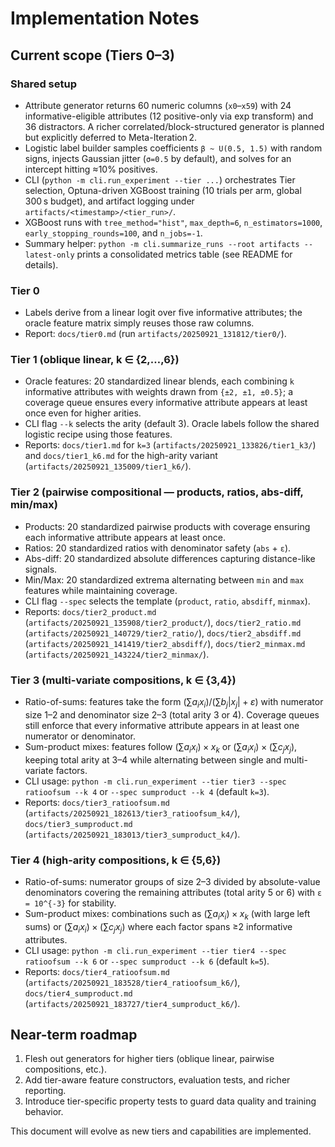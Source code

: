 # Implementation Notes

## Current scope (Tiers 0–3)

### Shared setup

- Attribute generator returns 60 numeric columns (`x0`–`x59`) with 24 informative-eligible attributes (12 positive-only via exp transform) and 36 distractors. A richer correlated/block-structured generator is planned but explicitly deferred to Meta-Iteration 2.
- Logistic label builder samples coefficients `β ~ U(0.5, 1.5)` with random signs, injects Gaussian jitter (`σ=0.5` by default), and solves for an intercept hitting ≈10% positives.
- CLI (`python -m cli.run_experiment --tier ...`) orchestrates Tier selection, Optuna-driven XGBoost training (10 trials per arm, global 300 s budget), and artifact logging under `artifacts/<timestamp>/<tier_run>/`.
- XGBoost runs with `tree_method="hist"`, `max_depth=6`, `n_estimators=1000`, `early_stopping_rounds=100`, and `n_jobs=-1`.
- Summary helper: `python -m cli.summarize_runs --root artifacts --latest-only` prints a consolidated metrics table (see README for details).

### Tier 0

- Labels derive from a linear logit over five informative attributes; the oracle feature matrix simply reuses those raw columns.
- Report: `docs/tier0.md` (run `artifacts/20250921_131812/tier0/`).

### Tier 1 (oblique linear, k ∈ {2,…,6})

- Oracle features: 20 standardized linear blends, each combining `k` informative attributes with weights drawn from `{±2, ±1, ±0.5}`; a coverage queue ensures every informative attribute appears at least once even for higher arities.
- CLI flag `--k` selects the arity (default 3). Oracle labels follow the shared logistic recipe using those features.
- Reports: `docs/tier1.md` for `k=3` (`artifacts/20250921_133826/tier1_k3/`) and `docs/tier1_k6.md` for the high-arity variant (`artifacts/20250921_135009/tier1_k6/`).

### Tier 2 (pairwise compositional — products, ratios, abs-diff, min/max)

- Products: 20 standardized pairwise products with coverage ensuring each informative attribute appears at least once.
- Ratios: 20 standardized ratios with denominator safety (`abs` + `ε`).
- Abs-diff: 20 standardized absolute differences capturing distance-like signals.
- Min/Max: 20 standardized extrema alternating between `min` and `max` features while maintaining coverage.
- CLI flag `--spec` selects the template (`product`, `ratio`, `absdiff`, `minmax`).
- Reports: `docs/tier2_product.md` (`artifacts/20250921_135908/tier2_product/`), `docs/tier2_ratio.md` (`artifacts/20250921_140729/tier2_ratio/`), `docs/tier2_absdiff.md` (`artifacts/20250921_141419/tier2_absdiff/`), `docs/tier2_minmax.md` (`artifacts/20250921_143224/tier2_minmax/`).

### Tier 3 (multi-variate compositions, k ∈ {3,4})

- Ratio-of-sums: features take the form $(\sum a_i x_i) / (\sum b_j |x_j| + \varepsilon)$ with numerator size 1–2 and denominator size 2–3 (total arity 3 or 4). Coverage queues still enforce that every informative attribute appears in at least one numerator or denominator.
- Sum-product mixes: features follow $(\sum a_i x_i) \times x_k$ or $(\sum a_i x_i) \times (\sum c_j x_j)$, keeping total arity at 3–4 while alternating between single and multi-variate factors.
- CLI usage: `python -m cli.run_experiment --tier tier3 --spec ratioofsum --k 4` or `--spec sumproduct --k 4` (default `k=3`).
- Reports: `docs/tier3_ratioofsum.md` (`artifacts/20250921_182613/tier3_ratioofsum_k4/`), `docs/tier3_sumproduct.md` (`artifacts/20250921_183013/tier3_sumproduct_k4/`).

### Tier 4 (high-arity compositions, k ∈ {5,6})

- Ratio-of-sums: numerator groups of size 2–3 divided by absolute-value denominators covering the remaining attributes (total arity 5 or 6) with `ε = 10^{-3}` for stability.
- Sum-product mixes: combinations such as $(\sum a_i x_i) \times x_k$ (with large left sums) or $(\sum a_i x_i) \times (\sum c_j x_j)$ where each factor spans ≥2 informative attributes.
- CLI usage: `python -m cli.run_experiment --tier tier4 --spec ratioofsum --k 6` or `--spec sumproduct --k 6` (default `k=5`).
- Reports: `docs/tier4_ratioofsum.md` (`artifacts/20250921_183528/tier4_ratioofsum_k6/`), `docs/tier4_sumproduct.md` (`artifacts/20250921_183727/tier4_sumproduct_k6/`).

## Near-term roadmap

1. Flesh out generators for higher tiers (oblique linear, pairwise compositions, etc.).
2. Add tier-aware feature constructors, evaluation tests, and richer reporting.
3. Introduce tier-specific property tests to guard data quality and training behavior.

This document will evolve as new tiers and capabilities are implemented.

